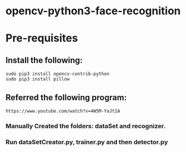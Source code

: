 # opencv-python3-face-recognition
# Pre-requisites
## Install the following:
    sudo pip3 install opencv-contrib-python
    sudo pip3 install pillow
## Referred the following program:
	https://www.youtube.com/watch?v=4W5M-YaJtIA

### Manually Created the folders: dataSet and recognizer.

### Run dataSetCreator.py, trainer.py and then detector.py

